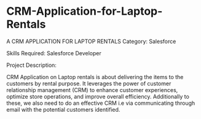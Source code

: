 # CRM-Application-for-Laptop-Rentals

A CRM APPLICATION FOR LAPTOP RENTALS Category: Salesforce

Skills Required: Salesforce Developer

Project Description:

CRM Application on Laptop rentals is about delivering the items to the customers by rental purpose. It leverages the power of customer relationship management (CRM) to enhance customer experiences, optimize store operations, and improve overall efficiency. Additionally to these, we also need to do an effective CRM i.e via communicating through email with the potential customers identified.
